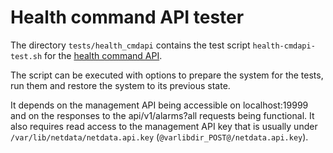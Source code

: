 <!--
title: "Health command API tester"
custom_edit_url: https://github.com/netdata/netdata/edit/master/tests/health_mgmtapi/README.md
sidebar_label: "Health command API tester"
learn_status: "Published"
learn_topic_type: "References"
learn_rel_path: "Developers"
-->

# Health command API tester

The directory `tests/health_cmdapi` contains the test script `health-cmdapi-test.sh` for the [health command API](https://github.com/netdata/netdata/blob/master/web/api/health/README.md).

The script can be executed with options to prepare the system for the tests, run them and restore the system to its previous state. 

It depends on the management API being accessible on localhost:19999 and on the responses to the api/v1/alarms?all requests being functional.
It also requires read access to the management API key that is usually under `/var/lib/netdata/netdata.api.key` (`@varlibdir_POST@/netdata.api.key`).


